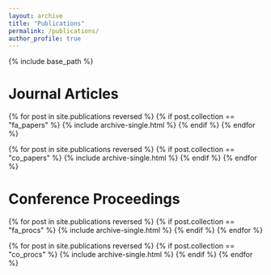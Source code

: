 ```yaml
---
layout: archive
title: "Publications"
permalink: /publications/
author_profile: true
---
```


{% include base_path %}

Journal Articles
======

{% for post in site.publications reversed %}
  {% if post.collection == "fa_papers" %}
    {% include archive-single.html %}
  {% endif %}
{% endfor %}

{% for post in site.publications reversed %}
  {% if post.collection == "co_papers" %}
    {% include archive-single.html %}
  {% endif %}
{% endfor %}

Conference Proceedings
======

{% for post in site.publications reversed %}
  {% if post.collection == "fa_procs" %}
    {% include archive-single.html %}
  {% endif %}
{% endfor %}

{% for post in site.publications reversed %}
  {% if post.collection == "co_procs" %}
    {% include archive-single.html %}
  {% endif %}
{% endfor %}
